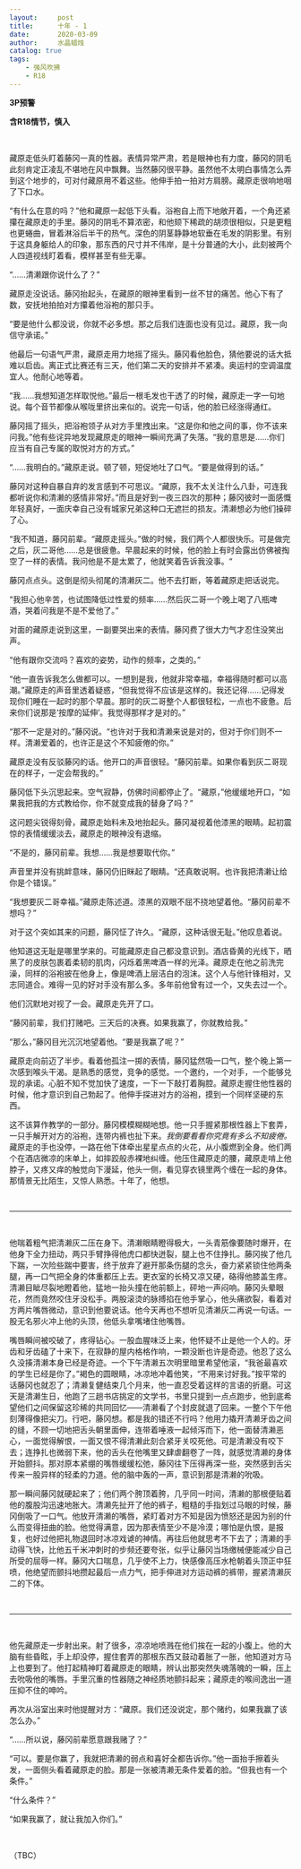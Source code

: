 ```yaml
---
layout:     post
title:      十年 - 1
date:       2020-03-09
author:     水晶蜡烛
catalog: true
tags:
    - 强风吹拂
    - R18
---
```




**3P预警**

**含R18情节，慎入**



&nbsp;
&nbsp;


藏原走低头盯着藤冈一真的性器。表情异常严肃，若是眼神也有力度，藤冈的阴毛此刻肯定正凌乱不堪地在风中飘舞。当然藤冈很平静。虽然他不太明白事情怎么弄到这个地步的，可对付藏原用不着这些。他伸手拍一拍对方肩膀。藏原走很响地咽了下口水。

“有什么在意的吗？”他和藏原一起低下头看。浴袍自上而下地敞开着，一个角还紧攥在藏原走的手里。藤冈的阴毛不算浓密，和他颏下稀疏的胡须很相似，只是更粗也更蜷曲，冒着淋浴后半干的热气。深色的阴茎静静地软垂在毛发的阴影里。有别于这具身躯给人的印象，那东西的尺寸并不伟岸，是十分普通的大小，此刻被两个人四道视线盯着看，模样甚至有些无辜。

“……清濑跟你说什么了？”

藏原走没说话。藤冈抬起头，在藏原的眼神里看到一丝不甘的痛苦。他心下有了数，安抚地拍拍对方攥着他浴袍的那只手。

“要是他什么都没说，你就不必多想。那之后我们连面也没有见过。藏原，我一向信守承诺。”

他最后一句语气严肃，藏原走用力地摇了摇头。藤冈看他脸色，猜他要说的话大抵难以启齿。离正式比赛还有三天，他们第二天的安排并不紧凑。奥运村的空调温度宜人。他耐心地等着。

“我……我想知道怎样取悦他。”最后一根毛发也干透了的时候，藏原走一字一句地说。每个音节都像从喉咙里挤出来似的。说完一句话，他的脸已经涨得通红。

藤冈摇了摇头，把浴袍领子从对方手里拽出来。“这是你和他之间的事，你不该来问我。”他有些诧异地发现藏原走的眼神一瞬间充满了失落。“我的意思是……你们应当有自己专属的取悦对方的方式。”

“……我明白的。”藏原走说。顿了顿，短促地吐了口气。“要是做得到的话。”

藤冈对这种自暴自弃的发言感到不可思议。“藏原，我不太关注什么八卦，可连我都听说你和清濑的感情非常好。”而且是好到一夜三四次的那种；藤冈彼时一面感慨年轻真好，一面庆幸自己没有城家兄弟这种口无遮拦的损友。清濑想必为他们操碎了心。

“我不知道，藤冈前辈。“藏原走摇头。”做的时候，我们两个人都很快乐。可是做完之后，灰二哥他……总是很疲惫。早晨起来的时候，他的脸上有时会露出仿佛被掏空了一样的表情。我问他是不是太累了，他就笑着告诉我没事。“

藤冈点点头。这倒是彻头彻尾的清濑灰二。他不去打断，等着藏原走把话说完。

“我担心他辛苦，也试图降低过性爱的频率……然后灰二哥一个晚上喝了八瓶啤酒，哭着问我是不是不爱他了。”

对面的藏原走说到这里，一副要哭出来的表情。藤冈费了很大力气才忍住没笑出声。

“他有跟你交流吗？喜欢的姿势，动作的频率，之类的。”

“他一直告诉我怎么做都可以。一想到是我，他就非常幸福，幸福得随时都可以高潮。”藏原走的声音里透着疑惑，“但我觉得不应该是这样的。我还记得……记得发现你们睡在一起时的那个早晨。那时的灰二哥整个人都很轻松，一点也不疲惫。后来你们说那是‘按摩的延伸’。我觉得那样才是对的。”

“那不一定是对的。”藤冈说。“也许对于我和清濑来说是对的，但对于你们则不一样。清濑爱着的，也许正是这个不知疲倦的你。”

藏原走没有反驳藤冈的话。他开口的声音很轻。“藤冈前辈。如果你看到灰二哥现在的样子，一定会帮我的。”

藤冈低下头沉思起来。空气寂静，仿佛时间都停止了。“藏原，”他缓缓地开口，“如果我把我的方式教给你，你不就变成我的替身了吗？”

这问题尖锐得刻骨，藏原走始料未及地抬起头。藤冈凝视着他漆黑的眼睛。起初震惊的表情缓缓淡去，藏原走的眼神没有退缩。

“不是的，藤冈前辈。我想……我是想要取代你。”

声音里并没有挑衅意味，藤冈仍旧眯起了眼睛。“还真敢说啊。也许我把清濑让给你是个错误。”

“我想要灰二哥幸福。”藏原走陈述道。漆黑的双眼不屈不挠地望着他。“藤冈前辈不想吗？”

对于这个突如其来的问题，藤冈怔了许久。“藏原，这种话很无耻。”他叹息着说。

他知道这无耻是哪里学来的。可能藏原走自己都没意识到。酒店昏黄的光线下，晒黑了的皮肤包裹着柔韧的肌肉，闪烁着黑啤酒一样的光泽。藏原走在他之前洗完澡，同样的浴袍披在他身上，像是啤酒上层洁白的泡沫。这个人与他针锋相对，又志同道合。难得一见的好对手没有那么多。多年前他曾有过一个，又失去过一个。

他们沉默地对视了一会。藏原走先开了口。

“藤冈前辈，我们打赌吧。三天后的决赛。如果我赢了，你就教给我。”

“那么，”藤冈目光沉沉地望着他。“要是我赢了呢？”

藏原走向前迈了半步。看着他孤注一掷的表情，藤冈猛然吸一口气，整个晚上第一次感到喉头干渴。是熟悉的感觉，竞争的感觉。一个邀约，一个对手，一个能够兑现的承诺。心脏不知不觉加快了速度，一下一下敲打着胸腔。藏原走握住他性器的时候，他才意识到自己勃起了。他伸手探进对方的浴袍，摸到一个同样坚硬的东西。

这不该算作教学的一部分。藤冈模模糊糊地想。他一只手握紧那根性器上下套弄，一只手解开对方的浴袍，连带内裤也扯下来。*我倒要看看你究竟有多么不知疲倦。* 藏原走的手也没停，一路在他下体牵出星星点点的火花，从小腹燃到全身。他们两个在酒店微凉的床单上，如摔跤般赤裸地纠缠。他压住藏原走的腰，藏原走啃上他脖子，又疼又痒的触觉向下漫延，他头一侧，看见穿衣镜里两个缠在一起的身体。那情景无比陌生，又惊人熟悉。十年了，他想。


&nbsp;
&nbsp;

---

&nbsp;
&nbsp;

他喘着粗气把清濑灰二压在身下。清濑眼睛瞪得极大，一头青筋像要随时爆开，在他身下全力扭动，两只手臂挣得他虎口都快迸裂，腿上也不住挣扎。藤冈挨了他几下踹，一次险些踹中要害，终于放弃了避开那条伤腿的念头，奋力紧紧锁住他两条腿，再一口气把全身的体重都压上去。更衣室的长椅又凉又硬，硌得他膝盖生疼。清濑目眦尽裂地瞪着他，猛地一抬头撞在他前额上，砰地一声闷响。藤冈头晕眼花，然而竟然咬住牙没松手。两股滚烫的脉搏掐在他手掌心，他头痛欲裂，看着对方两片嘴唇微动，意识到他要说话。他今天再也不想听见清濑灰二再说一句话。一股无名邪火冲上他的头顶，他低头拿嘴堵住他嘴唇。

嘴唇瞬间被咬破了，疼得钻心。一股血腥味泛上来，他怀疑不止是他一个人的。牙齿和牙齿磕了十来下，在寂静的屋内格格作响，一颗没断也许是奇迹。他忍了这么久没揍清濑本身已经是奇迹。一个下午清濑五次明里暗里希望他滚，“我爸最喜欢的学生已经是你了。”褐色的圆眼睛，冰凉地冲着他笑，“不用来讨好我。”按平常的话藤冈也就忍了；清濑复健结束几个月来，他一直忍受着这样的言语的折磨。可这天是清濑生日，他跑了三趟书店挑定的文学书，书里只提到一点点跑步，他到底希望他们之间保留这珍稀的共同回忆——清濑看了个封皮就退了回来。一整个下午他刻薄得像把尖刀。行吧，藤冈想。都是我的错还不行吗？他用力撬开清濑牙齿之间的缝，不顾一切地把舌头朝里面伸，连带着唾液一起倾泻而下，他一面替清濑恶心，一面觉得解恨，一面又恨不得清濑此刻合紧牙关咬死他。可是清濑没有咬下去；连挣扎也微弱下来，他的舌头在他嘴里又肆虐翻卷了一阵，就感觉清濑的身体开始颤抖。那对原本紧绷的嘴唇缓缓松弛，藤冈往下压得再深一些，突然感到舌尖传来一股异样的轻柔的力道。他的脑中轰的一声，意识到那是清濑的吮吸。

那一瞬间藤冈就硬起来了；他们两个胯顶着胯，几乎同一时间，清濑的那根便贴着他的腹股沟迅速地胀大。清濑先扯开了他的裤子，粗糙的手指划过马眼的时候，藤冈倒吸了一口气。他放开清濑的嘴唇，紧盯着对方不知是因为愤怒还是因为别的什么而变得扭曲的脸。他觉得满意，因为那表情至少不是冷漠；哪怕是仇恨，是报复，也好过他把礼物退回时冰凉戏谑的神情。再往后他就思考不下去了；清濑的手动得飞快，比他五千米冲刺时的步频还要夸张，似乎让藤冈当场缴械便能减少自己所受的屈辱一样。藤冈大口喘息，几乎使不上力，快感像高压水枪朝着头顶正中狂喷，他绝望而颤抖地攒起最后一点力气，把手伸进对方运动裤的裤带，握紧清濑灰二的下体。


&nbsp;
&nbsp;

---

&nbsp;
&nbsp;

他先藏原走一步射出来。射了很多，凉凉地喷溅在他们挨在一起的小腹上。他的大脑有些昏眩，手上却没停，握住套弄的那根东西又鼓动着胀了一胀，他知道对方马上也要到了。他打起精神盯着藏原走的眼睛，辨认出那突然失魂落魄的一瞬，压上去吮吸他的嘴唇。手里沉重的性器随之神经质地颤抖起来；藏原走的喉间逸出一道压抑不住的呻吟。

再次从浴室出来时他提醒对方：“藏原。我们还没说定，那个赌约，如果我赢了该怎么办。”

“……所以说，藤冈前辈愿意跟我赌了？”

“可以。要是你赢了，我就把清濑的弱点和喜好全都告诉你。”他一面抬手擦着头发，一面侧头看着藏原走的脸。那是一张被清濑无条件爱着的脸。“但我也有一个条件。”

“什么条件？”

“如果我赢了，就让我加入你们。”



&nbsp;
&nbsp;

（TBC）
